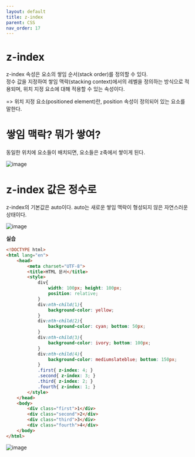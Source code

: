 ```yaml
---
layout: default
title: z-index
parent: CSS
nav_order: 17
---
```


# z-index  
z-index 속성은 요소의 쌓임 순서(stack order)를 정의할 수 있다.  
정수 값을 지정하여 쌓임 맥락(stacking context)에서의 레벨을 정의하는 방식으로 적용되며, 위치 지정 요소에 대해 적용할 수 있는 속성이다.  

=> 위치 지정 요소(positioned element)란, position 속성이 정의되어 있는 요소를 말한다.  

# 쌓임 맥락? 뭐가 쌓여?  
동일한 위치에 요소들이 배치되면, 요소들은 z축에서 쌓이게 된다.  

![image](https://github.com/jjsok73379/jjsok73379.github.io/assets/114732330/918001e3-263a-4804-9217-b6865071ff44)  

# z-index 값은 정수로  
z-index의 기본값은 auto이다. auto는 새로운 쌓임 맥락이 형성되지 않은 자연스러운 상태이다.  

![image](https://github.com/jjsok73379/jjsok73379.github.io/assets/114732330/4dbbe26a-3f94-483c-aa3c-4febd1b1e24c)  

**실습**  
```html
<!DOCTYPE html>
<html lang="en">
    <head>
        <meta charset="UTF-8">
        <title>HTML 문서</title>
        <style>
            div{
                width: 100px; height: 100px;
                position: relative;
            }
            div:nth-child(1){
                background-color: yellow;
            }
            div:nth-child(2){
                background-color: cyan; bottom: 50px;
            }
            div:nth-child(3){
                background-color: ivory; bottom: 100px;
            }
            div:nth-child(4){
                background-color: mediumslateblue; bottom: 150px;
            }
            .first{ z-index: 4; }
            .second{ z-index: 3; }
            .third{ z-index: 2; }
            .fourth{ z-index: 1; }
        </style>
    </head>
    <body>
        <div class="first">1</div>
        <div class="second">2</div>
        <div class="third">3</div>
        <div class="fourth">4</div>
    </body>
</html>
```  
![image](https://github.com/jjsok73379/jjsok73379.github.io/assets/114732330/863cef97-f551-4cc7-824b-280ceadacb6b)
